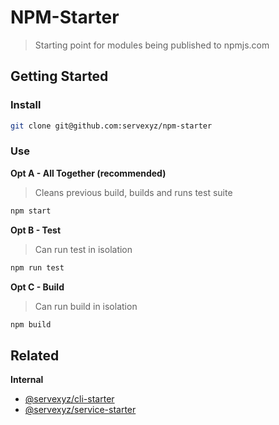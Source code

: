 # NPM-Starter

> Starting point for modules being published to npmjs.com

## Getting Started

### Install

```bash
git clone git@github.com:servexyz/npm-starter
```

### Use

**Opt A - All Together (recommended)**
> Cleans previous build, builds and runs test suite

```bash
npm start
```


**Opt B - Test**

> Can run test in isolation

```bash
npm run test
```

**Opt C - Build**

> Can run build in isolation

```bash
npm build
```

## Related

**Internal**

- [@servexyz/cli-starter](https://github.com/servexyz/cli-starter)
- [@servexyz/service-starter](https://github.com/servexyz/service-starter)
